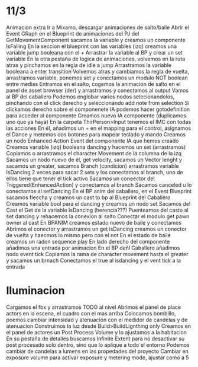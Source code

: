 # 11/3
Animacion extra
Ir a Mixamo, descargar animaciones de salto/baile
Abrir el Event GRaph en el Blueprint de animaciones del PJ
del GetMovementComponent sacamos la variable y creamos un componente IsFalling
En la seccion el blueprint con las variables (izq) creamos una variable jump booleana con el +
Arrastrar la variable al BP y crear un set variable
En la otra pestaña de logica de animaciones, volvemos en la ruta atras y pinchamos en la regla de idle a jump
Arrastramos la variable booleana a enter transition
Volvemos atras y cambiamos la regla de vuelta, arrastramos variable, ponemos set y conectamos un modulo NOT boolean entre medias
Entramos en el salto, cogemos la animacion de salto en el panel de asset browser (der) y arrastramos y conectamos al output
Vamos al BP del caballero
Podemos englobar varios nodos selecionandolos, pinchando con el click derecho y seleccionando add note from selection
Si clickamos derecho sobre el componenete IA podemos hacer gotodefinition para acceder al componente
Creamos nuevo IA componente (duplicamos uno que ya haya)
En la carpeta ThirPerson>Input tenemos el IMC con todas las acciones
En él, añadimos un + en el mapping para el control, asignamos el Dance y metemos dos botones para mapear teclado y mando
Creamos un nodo Enhanced Action Event del componente IA que hemos creado
Creamos variable (izq) booleana dancing y hacemos un set (arrastramos)
Copiamos o arrastramos el character Movement de la columna de la izq
Sacamos un nodo nuevo de él, get velocity, sacamos un Vector lenght y sacamos un greater, sacamos Branch (condicion)
arrastramos variable IsDancing 2 veces para sacar 2 sets y los conectamos al branch, uno de ellos tiene que tener el tick activo
Sacamos un coneector del Triggered(EnhancedAction) y conectamos al branch
Sacamos canceled u lo conectamos al setDancing
En el BP anim del caballero, en el Event Blueprint sacamos fleccha y creamos un cast to bp al Blueprint del Caballero
Creamos variable bool para el dancing y creamos un nodo set
Sacamos del Cast el Get de la variable IsDancing (herencia???)
Puenteamos del casto al set dancing y  rehacemos la conexion al salto
Conectar el modulo get pawn owner al cast
En BPANIM creamos estado nuevo de baile y conectamos
Abrimos el conector y arrastramos un get isDancing
creamos un conector de vuelta y haecmos lo mismo pero con el not
En el estado de baile creamos un radon sequence play
En lado derecho del componente añadimos una entrada por animacion
En el BP deñl Caballero añadimos nodo event tick
Copiamos la rama de character movement hasta el greater y sacamos un brnach
Conectamos el true al isdancing y el vent tick a la entrada

# Iluminacion
Cargamos el fbx y arrastramos TODO al nivel
Abrimos el panel de place actors en la escena, el cuadro con el mas arriba
Colocamos bombillo, poemos cambiar intensidad y atenuacion con el medidor de candelas y de atenuacion
Construimos la luz desde Build>BuildLignthing only
Creamos en el panel de actores un Post Process Volume y lo ajustamos a la habitacion
En su pestaña de detalles buscamos Infinite Extent para no desactivar su post procesado solo dentro, sino que lo aplique a todo el entorno
Podemos cambiar de candelas a lumens en las propedades del proyecto
Cambiar en exposure volume para activar exposure y metering mode, ajustar como a 5